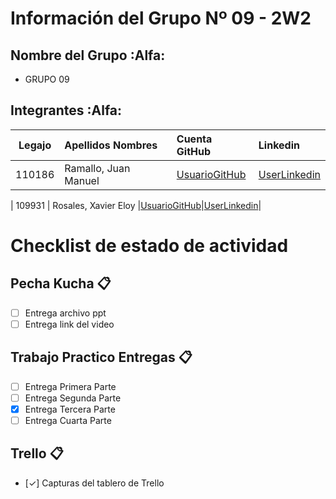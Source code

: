 # Información del Grupo Nº 09 - 2W2


## Nombre del Grupo :Alfa:

* GRUPO 09



## Integrantes :Alfa:

| Legajo| Apellidos Nombres  | Cuenta GitHub | Linkedin
| :------: | :-------- | :-------- | :-------- |
| 110186 | Ramallo, Juan Manuel |[UsuarioGitHub](https://github.com/juanmafx)|[UserLinkedin](https://www.linkedin.com/in/juan-manuel-ramallo/)|

| 109931 | Rosales, Xavier Eloy |[UsuarioGitHub](https://github.com/RosalesXavierEloy)|[UserLinkedin](https://www.linkedin.com/in/rosalesxaviereloy/)|

# Checklist de estado de actividad

## Pecha Kucha :clipboard:
- [ ] Entrega archivo ppt
- [ ] Entrega link del video

## Trabajo Practico Entregas :clipboard:
- [ ] Entrega Primera Parte
- [ ] Entrega Segunda Parte
- [X] Entrega Tercera Parte
- [ ] Entrega Cuarta Parte

## Trello :clipboard:
- [✓] Capturas del tablero de Trello


